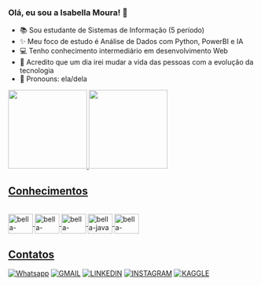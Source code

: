 ### Olá, eu sou a Isabella Moura! 💖

- 📚 Sou estudante de Sistemas de Informação (5 período)
- ✨ Meu foco de estudo é Análise de Dados com Python, PowerBI e IA
- 💻 Tenho conhecimento intermediário em desenvolvimento Web
- 🚀 Acredito que um dia irei mudar a vida das pessoas com a evolução da tecnologia
- 🙂 Pronouns: ela/dela

<div>
  <a href="https://beacons.ai/isabellasmou">
  <img height="160em" widht="42%" src="https://github-readme-stats.vercel.app/api?username=isabellasmou&show_icons=true&theme=dracula"/>
  <img height="160em" widht="50%" src="https://github-readme-stats.vercel.app/api/top-langs/?username=isabellasmou&layout=compact&theme=dracula"/>
</div>

## Conhecimentos

<div style="display: inline_block"><br/>
    <img align="center" alt="bella-Python" height="40" width="50" src="https://cdn.jsdelivr.net/gh/devicons/devicon/icons/python/python-original.svg"/>
    <img align="center" alt="bella-pandas" height="40" width="50" src="https://cdn.jsdelivr.net/gh/devicons/devicon/icons/pandas/pandas-original.svg"/>
    <img align="center" alt="bella-SQLite" height="40" width="50" src="https://cdn.jsdelivr.net/gh/devicons/devicon/icons/sqlite/sqlite-original.svg"/>
    <img align="center" alt="bella-java" height="40" width="50" src="https://cdn.jsdelivr.net/gh/devicons/devicon/icons/java/java-original.svg"/>
    <img align="center" alt="bella-mongodb" height="40" width="50" src="https://cdn.jsdelivr.net/gh/devicons/devicon/icons/mongodb/mongodb-original.svg"/>
</div>

## Contatos
[![Whatsapp](https://img.shields.io/badge/WhatsApp-25D366?style=for-the-badge&logo=whatsapp&logoColor=white)](https://wa.me/5521992575487)
[![GMAIL](https://img.shields.io/badge/Gmail-D14836?style=for-the-badge&logo=gmail&logoColor=white)](mailto:isabellasmou@gmail.com)
[![LINKEDIN](https://img.shields.io/badge/LinkedIn-0077B5?style=for-the-badge&logo=linkedin&logoColor=white)](https://www.linkedin.com/in/isabellasmou/)
[![INSTAGRAM](https://img.shields.io/badge/Instagram-E4405F?style=for-the-badge&logo=instagram&logoColor=white)](https://www.instagram.com/isabellasmou/)
[![KAGGLE](https://img.shields.io/badge/Kaggle-035a7d?style=for-the-badge&logo=kaggle&logoColor=white)](https://www.kaggle.com/isabellamoura)
